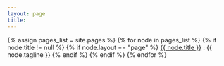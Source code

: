 ```yaml
---
layout: page
title: 
---
```




{% assign pages_list = site.pages %}
{% for node in pages_list %}
  {% if node.title != null %}
    {% if node.layout == "page" %}
<a href="{{ node.url }}">{{ node.title }}</a> : {{ node.tagline }}
    {% endif %}
  {% endif %}
{% endfor %}

